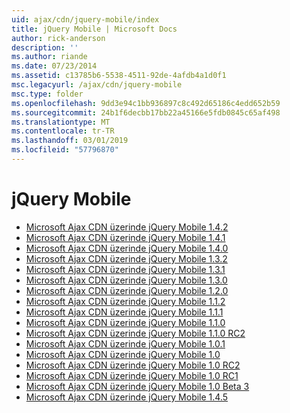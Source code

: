 ```yaml
---
uid: ajax/cdn/jquery-mobile/index
title: jQuery Mobile | Microsoft Docs
author: rick-anderson
description: ''
ms.author: riande
ms.date: 07/23/2014
ms.assetid: c13785b6-5538-4511-92de-4afdb4a1d0f1
msc.legacyurl: /ajax/cdn/jquery-mobile
msc.type: folder
ms.openlocfilehash: 9dd3e94c1bb936897c8c492d65186c4edd652b59
ms.sourcegitcommit: 24b1f6decbb17bb22a45166e5fdb0845c65af498
ms.translationtype: MT
ms.contentlocale: tr-TR
ms.lasthandoff: 03/01/2019
ms.locfileid: "57796870"
---
```

<a name="jquery-mobile"></a>jQuery Mobile
====================
- [Microsoft Ajax CDN üzerinde jQuery Mobile 1.4.2](cdnjquerymobile142.md)
- [Microsoft Ajax CDN üzerinde jQuery Mobile 1.4.1](cdnjquerymobile141.md)
- [Microsoft Ajax CDN üzerinde jQuery Mobile 1.4.0](cdnjquerymobile140.md)
- [Microsoft Ajax CDN üzerinde jQuery Mobile 1.3.2](cdnjquerymobile132.md)
- [Microsoft Ajax CDN üzerinde jQuery Mobile 1.3.1](cdnjquerymobile131.md)
- [Microsoft Ajax CDN üzerinde jQuery Mobile 1.3.0](cdnjquerymobile130.md)
- [Microsoft Ajax CDN üzerinde jQuery Mobile 1.2.0](cdnjquerymobile120.md)
- [Microsoft Ajax CDN üzerinde jQuery Mobile 1.1.2](cdnjquerymobile112.md)
- [Microsoft Ajax CDN üzerinde jQuery Mobile 1.1.1](cdnjquerymobile111.md)
- [Microsoft Ajax CDN üzerinde jQuery Mobile 1.1.0](cdnjquerymobile110.md)
- [Microsoft Ajax CDN üzerinde jQuery Mobile 1.1.0 RC2](cdnjquerymobile110rc2.md)
- [Microsoft Ajax CDN üzerinde jQuery Mobile 1.0.1](cdnjquerymobile101.md)
- [Microsoft Ajax CDN üzerinde jQuery Mobile 1.0](cdnjquerymobile10.md)
- [Microsoft Ajax CDN üzerinde jQuery Mobile 1.0 RC2](cdnjquerymobile10rc2.md)
- [Microsoft Ajax CDN üzerinde jQuery Mobile 1.0 RC1](cdnjquerymobile10rc1.md)
- [Microsoft Ajax CDN üzerinde jQuery Mobile 1.0 Beta 3](cdnjquerymobile10b3.md)
- [Microsoft Ajax CDN üzerinde jQuery Mobile 1.4.5](cdnjquerymobile145.md)

